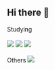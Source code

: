 ## Hi there 👋

<!--
**Jeong-dap/Jeong-dap** is a ✨ _special_ ✨ repository because its `README.md` (this file) appears on your GitHub profile.

Here are some ideas to get you started:

- 🔭 I’m currently working on ...
- 🌱 I’m currently learning Chungbuk Univ
- 👯 I’m looking to collaborate on ...
- 🤔 I’m looking for help with ...
- 💬 Ask me about ...
- 📫 How to reach me: ...
- 😄 Pronouns: ...
- ⚡ Fun fact: ...
-->
Studying
<br>
<br>
<img src="https://img.shields.io/badge/java-DD0700?style=for-the-badge"> <img src="https://img.shields.io/badge/C-FECC00?style=for-the-badge"> <img src="https://img.shields.io/badge/C++-02A9FF?style=for-the-badge">
<br>
<br>
Others
<img src="https://img.shields.io/badge/Python-3776AB?style=for-the-badge">
